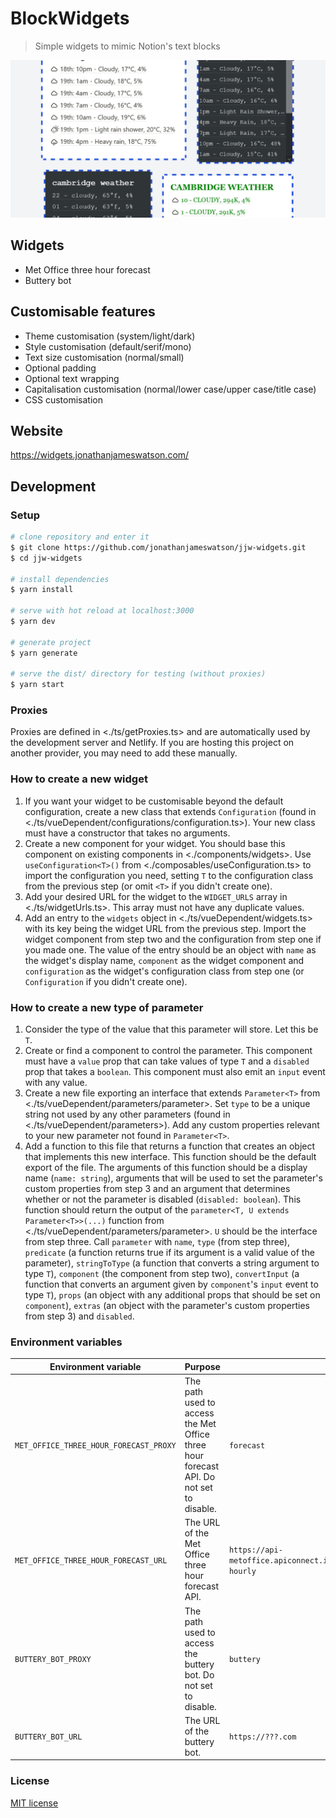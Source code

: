 # BlockWidgets

> Simple widgets to mimic Notion's text blocks

![Example widgets](examples.png)

## Widgets

-  Met Office three hour forecast
-  Buttery bot

## Customisable features

- Theme customisation (system/light/dark)
- Style customisation (default/serif/mono)
- Text size customisation (normal/small)
- Optional padding
- Optional text wrapping
- Capitalisation customisation (normal/lower case/upper case/title case)
- CSS customisation

## Website

https://widgets.jonathanjameswatson.com/

## Development

### Setup

```bash
# clone repository and enter it
$ git clone https://github.com/jonathanjameswatson/jjw-widgets.git
$ cd jjw-widgets

# install dependencies
$ yarn install

# serve with hot reload at localhost:3000
$ yarn dev

# generate project
$ yarn generate

# serve the dist/ directory for testing (without proxies)
$ yarn start
```

### Proxies

Proxies are defined in <./ts/getProxies.ts> and are automatically used by the development server and Netlify. If you are hosting this project on another provider, you may need to add these manually.

### How to create a new widget

1. If you want your widget to be customisable beyond the default configuration, create a new class that extends `Configuration` (found in <./ts/vueDependent/configurations/configuration.ts>). Your new class must have a constructor that takes no arguments.
2. Create a new component for your widget. You should base this component on existing components in <./components/widgets>. Use `useConfiguration<T>()` from <./composables/useConfiguration.ts> to import the configuration you need, setting `T` to the configuration class from the previous step (or omit `<T>` if you didn't create one).
3. Add your desired URL for the widget to the `WIDGET_URLS` array in <./ts/widgetUrls.ts>. This array must not have any duplicate values.
4. Add an entry to the `widgets` object in <./ts/vueDependent/widgets.ts> with its key being the widget URL from the previous step. Import the widget component from step two and the configuration from step one if you made one. The value of the entry should be an object with `name` as the widget's display name, `component` as the widget component and `configuration` as the widget's configuration class from step one (or `Configuration` if you didn't create one).

### How to create a new type of parameter

1. Consider the type of the value that this parameter will store. Let this be `T`.
2. Create or find a component to control the parameter. This component must have a `value` prop that can take values of type `T` and a `disabled` prop that takes a `boolean`. This component must also emit an `input` event with any value.
3. Create a new file exporting an interface that extends `Parameter<T>` from <./ts/vueDependent/parameters/parameter>. Set `type` to be a unique string not used by any other parameters (found in <./ts/vueDependent/parameters>). Add any custom properties relevant to your new parameter not found in `Parameter<T>`.
4. Add a function to this file that returns a function that creates an object that implements this new interface. This function should be the default export of the file. The arguments of this function should be a display name (`name: string`), arguments that will be used to set the parameter's custom properties from step 3 and an argument that determines whether or not the parameter is disabled (`disabled: boolean`). This function should return the output of the `parameter<T, U extends Parameter<T>>(...)` function from <./ts/vueDependent/parameters/parameter>. `U` should be the interface from step three. Call `parameter` with `name`, `type` (from step three), `predicate` (a function returns true if its argument is a valid value of the parameter), `stringToType` (a function that converts a string argument to type `T`), `component` (the component from step two), `convertInput` (a function that converts an argument given by `component`'s `input` event to type `T`), `props` (an object with any additional props that should be set on `component`), `extras` (an object with the parameter's custom properties from step 3) and `disabled`.

### Environment variables

| Environment variable                   | Purpose                                                                                | Example                                                                                              |
| -------------------------------------- | -------------------------------------------------------------------------------------- | ---------------------------------------------------------------------------------------------------- |
| `MET_OFFICE_THREE_HOUR_FORECAST_PROXY` | The path used to access the Met Office three hour forecast API. Do not set to disable. | `forecast`                                                                                           |
| `MET_OFFICE_THREE_HOUR_FORECAST_URL`   | The URL of the Met Office three hour forecast API.                                     | `https://api-metoffice.apiconnect.ibmcloud.com/metoffice/production/v0/forecasts/point/three-hourly` |
| `BUTTERY_BOT_PROXY`                    | The path used to access the buttery bot. Do not set to disable.                        | `buttery`                                                                                            |
| `BUTTERY_BOT_URL`                      | The URL of the buttery bot.                                                            | `https://???.com`                                                                                    |

### License

[MIT license](https://choosealicense.com/licenses/mit/)
